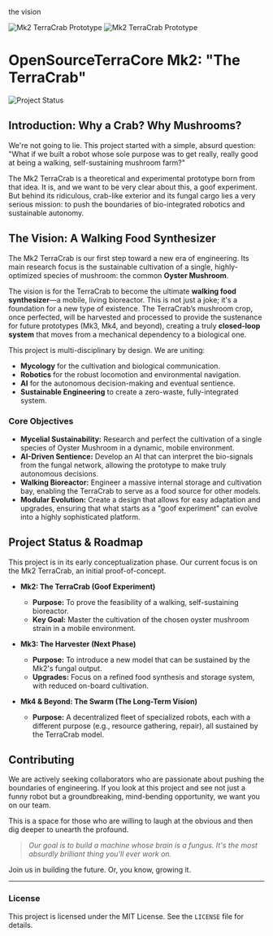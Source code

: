 the vision

![Mk2 TerraCrab Prototype](Images/terracrab-prototype.png) ![Mk2 TerraCrab Prototype](OpenSource_TerraCore/Images/Gemini_Generated_Image_eb60f1eb60f1eb60(1).png)

# OpenSourceTerraCore Mk2: "The TerraCrab"

![Project Status](https://img.shields.io/badge/Status-Goof%20Experiment%20(Evolving)-green)

## Introduction: Why a Crab? Why Mushrooms?

We're not going to lie. This project started with a simple, absurd question: "What if we built a robot whose sole purpose was to get really, really good at being a walking, self-sustaining mushroom farm?"

The Mk2 TerraCrab is a theoretical and experimental prototype born from that idea. It is, and we want to be very clear about this, a goof experiment. But behind its ridiculous, crab-like exterior and its fungal cargo lies a very serious mission: to push the boundaries of bio-integrated robotics and sustainable autonomy.

## The Vision: A Walking Food Synthesizer

The Mk2 TerraCrab is our first step toward a new era of engineering. Its main research focus is the sustainable cultivation of a single, highly-optimized species of mushroom: the common **Oyster Mushroom**.

The vision is for the TerraCrab to become the ultimate **walking food synthesizer**—a mobile, living bioreactor. This is not just a joke; it's a foundation for a new type of existence. The TerraCrab’s mushroom crop, once perfected, will be harvested and processed to provide the sustenance for future prototypes (Mk3, Mk4, and beyond), creating a truly **closed-loop system** that moves from a mechanical dependency to a biological one.

This project is multi-disciplinary by design. We are uniting:
* **Mycology** for the cultivation and biological communication.
* **Robotics** for the robust locomotion and environmental navigation.
* **AI** for the autonomous decision-making and eventual sentience.
* **Sustainable Engineering** to create a zero-waste, fully-integrated system.

### Core Objectives

* **Mycelial Sustainability:** Research and perfect the cultivation of a single species of Oyster Mushroom in a dynamic, mobile environment.
* **AI-Driven Sentience:** Develop an AI that can interpret the bio-signals from the fungal network, allowing the prototype to make truly autonomous decisions.
* **Walking Bioreactor:** Engineer a massive internal storage and cultivation bay, enabling the TerraCrab to serve as a food source for other models.
* **Modular Evolution:** Create a design that allows for easy adaptation and upgrades, ensuring that what starts as a "goof experiment" can evolve into a highly sophisticated platform.

## Project Status & Roadmap

This project is in its early conceptualization phase. Our current focus is on the Mk2 TerraCrab, an initial proof-of-concept.

- **Mk2: The TerraCrab (Goof Experiment)**
  - **Purpose:** To prove the feasibility of a walking, self-sustaining bioreactor.
  - **Key Goal:** Master the cultivation of the chosen oyster mushroom strain in a mobile environment.

- **Mk3: The Harvester (Next Phase)**
  - **Purpose:** To introduce a new model that can be sustained by the Mk2's fungal output.
  - **Upgrades:** Focus on a refined food synthesis and storage system, with reduced on-board cultivation.

- **Mk4 & Beyond: The Swarm (The Long-Term Vision)**
  - **Purpose:** A decentralized fleet of specialized robots, each with a different purpose (e.g., resource gathering, repair), all sustained by the TerraCrab model.

## Contributing

We are actively seeking collaborators who are passionate about pushing the boundaries of engineering. If you look at this project and see not just a funny robot but a groundbreaking, mind-bending opportunity, we want you on our team.

This is a space for those who are willing to laugh at the obvious and then dig deeper to unearth the profound.

> *Our goal is to build a machine whose brain is a fungus. It's the most absurdly brilliant thing you'll ever work on.*

Join us in building the future. Or, you know, growing it.

---

### License

This project is licensed under the MIT License. See the `LICENSE` file for details.
